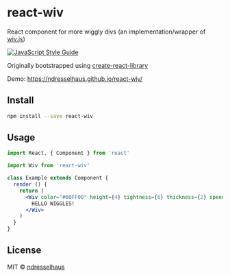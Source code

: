 # react-wiv

React component for more wiggly divs (an implementation/wrapper of [wiv.js](https://github.com/jjkaufman/wiv.js))

[![JavaScript Style Guide](https://img.shields.io/badge/code_style-standard-brightgreen.svg)](https://standardjs.com)

Originally bootstrapped using [create-react-library](https://github.com/transitive-bullshit/create-react-library)

Demo: https://ndresselhaus.github.io/react-wiv/

## Install

```bash
npm install --save react-wiv
```

## Usage

```jsx
import React, { Component } from 'react'

import Wiv from 'react-wiv'

class Example extends Component {
  render () {
    return (
      <Wiv color="#00FF00" height={4} tightness={6} thickness={2} speed={0.55}>
        HELLO WIGGLES!
      </Wiv>
    )
  }
}
```

## License

MIT © [ndresselhaus](https://github.com/ndresselhaus)
